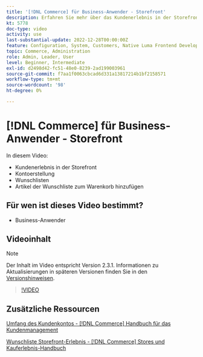 ```yaml
---
title: '[!DNL Commerce] für Business-Anwender - Storefront'
description: Erfahren Sie mehr über das Kundenerlebnis in der Storefront, einschließlich Kontoerstellung, Wunschlisten und Hinzufügen von Wunschlistenartikeln zum Warenkorb
kt: 5778
doc-type: video
activity: use
last-substantial-update: 2022-12-28T00:00:00Z
feature: Configuration, System, Customers, Native Luma Frontend Development, Page Content, Site Navigation
topic: Commerce, Administration
role: Admin, Leader, User
level: Beginner, Intermediate
exl-id: d2498d42-fc51-48e0-8239-2ad199003961
source-git-commit: f7aa1f0063cbcad6d331a13817214b1bf2158571
workflow-type: tm+mt
source-wordcount: '98'
ht-degree: 0%

---
```


# [!DNL Commerce] für Business-Anwender - Storefront

In diesem Video:

- Kundenerlebnis in der Storefront
- Kontoerstellung
- Wunschlisten
- Artikel der Wunschliste zum Warenkorb hinzufügen

## Für wen ist dieses Video bestimmt?

- Business-Anwender

## Videoinhalt

>[!NOTE]
>
>Der Inhalt im Video entspricht Version 2.3.1. Informationen zu Aktualisierungen in späteren Versionen finden Sie in den [Versionshinweisen](https://experienceleague.adobe.com/docs/commerce-operations/release/notes/overview.html?lang=de).

>[!VIDEO](https://video.tv.adobe.com/v/36188?quality=12&learn=on)

## Zusätzliche Ressourcen

[Umfang des Kundenkontos -  [!DNL Commerce] Handbuch für das Kundenmanagement](https://experienceleague.adobe.com/docs/commerce-admin/customers/customer-accounts/customer-account-scope.html?lang=de)

[Wunschliste Storefront-Erlebnis - [!DNL Commerce] Stores und Kauferlebnis-Handbuch](https://experienceleague.adobe.com/docs/commerce-admin/stores-sales/shopper-tools/wish-lists/wishlist-storefront.html?lang=de)
